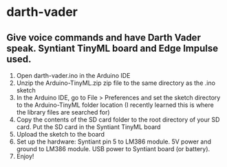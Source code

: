 # darth-vader
## Give voice commands and have Darth Vader speak.  Syntiant TinyML board and Edge Impulse used.

1. Open darth-vader.ino in the Arduino IDE
2. Unzip the Arduino-TinyML.zip zip file to the same directory as the .ino sketch
3. In the Arduino IDE, go to File > Preferences and set the sketch directory to the Arduino-TinyML folder location (I recently learned this is where the library files are searched for)
4. Copy the contents of the SD card folder to the root directory of your SD card.  Put the SD card in the Syntiant TinyML board
5. Upload the sketch to the board
6. Set up the hardware: Syntiant pin 5 to LM386 module.  5V power and ground to LM386 module.  USB power to Syntiant board (or battery).
7. Enjoy!

